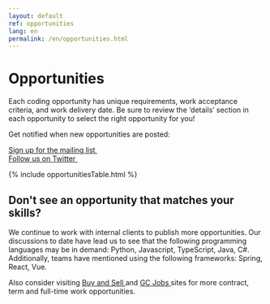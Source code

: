 ```yaml
---
layout: default
ref: opportunities
lang: en
permalink: /en/opportunities.html
---
```


# Opportunities

Each coding opportunity has unique requirements, work acceptance criteria, and work delivery date. Be sure to review the ‘details’ section in each opportunity to select the right opportunity for you!

Get notified when new opportunities are posted:
<div class="row">
    <div class="col-md-4 col-lg-3 col-sm-4">
    <a href="https://forms-formulaires.alpha.canada.ca/id/36" class="btn btn-default btn-lrg">Sign up for the mailing list&nbsp; <span class="glyphicon glyphicon-arrow-right" aria-hidden="true"></span></a>
    </div>
    <div class="col-md-5 col-lg-4 col-sm-5">
    <a href="https://twitter.com/MicroBuysGC" class="btn btn-default btn-lrg">Follow us on Twitter&nbsp; <span class="glyphicon glyphicon-arrow-right" aria-hidden="true"></span></a>
    </div>
</div>

<!--
<p><a href="https://forms-formulaires.alpha.canada.ca/id/36" class="btn btn-default btn-lrg">Sign up for the mailing list&nbsp; <span class="glyphicon glyphicon-arrow-right" aria-hidden="true"></span></a> -->
<!--
<a href="https://twitter.com/MicroBuysGC" class="btn btn-primary btn-lrg">Follow us on Twitter&nbsp; <span class="glyphicon glyphicon-arrow-right" aria-hidden="true"></span></a>
</p> -->

{% include opportunitiesTable.html %}

## Don't see an opportunity that matches your skills?

We continue to work with internal clients to publish more opportunities.
Our discussions to date have lead us to see that the following programming languages may be in demand: Python, Javascript, TypeScript, Java, C#.
Additionally, teams have mentioned using the following frameworks: Spring, React, Vue.

Also consider visiting <a href="https://buyandsell.gc.ca/">Buy and Sell </a>  and <a href="https://emploisfp-psjobs.cfp-psc.gc.ca/psrs-srfp/applicant/page2440?fromMenu=true&toggleLanguage=en"> GC Jobs </a>  sites for more contract, term and full-time work opportunities.
